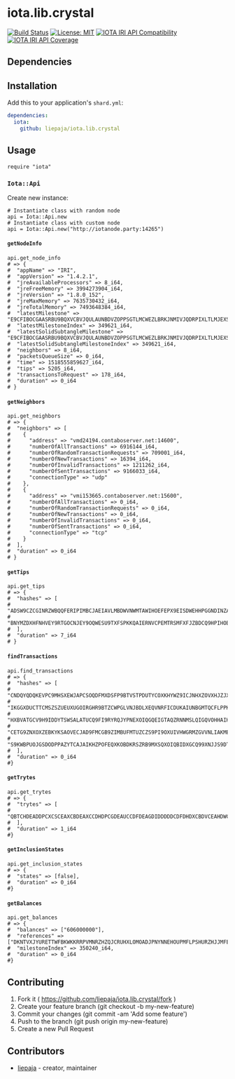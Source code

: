 # iota.lib.crystal

[![Build Status](https://travis-ci.org/liepaja/iota.lib.crystal.svg?branch=master)](https://travis-ci.org/liepaja/iota.lib.crystal)
[![License: MIT](https://img.shields.io/badge/License-MIT-yellow.svg)](https://opensource.org/licenses/MIT)
[![IOTA IRI API Compatibility](https://img.shields.io/badge/IOTA%20IRI%20API%20compatibility-v1.4.0-blue.svg)](https://iota.readme.io/v1.3.0/reference)
[![IOTA IRI API Coverage](https://img.shields.io/badge/IOTA%20IRI%20API%20coverage-7/15%20commands-blue.svg)](https://iota.readme.io/v1.3.0/reference)

## Dependencies


## Installation

Add this to your application's `shard.yml`:

```yaml
dependencies:
  iota:
    github: liepaja/iota.lib.crystal
```

## Usage

```crystal
require "iota"
```
### `Iota::Api`
Create new instance:
```crystal
# Instantiate class with random node
api = Iota::Api.new 
# Instantiate class with custom node
api = Iota::Api.new("http://iotanode.party:14265")
```

#### `getNodeInfo`


```crystal
api.get_node_info
# => {
#  "appName" => "IRI", 
#  "appVersion" => "1.4.2.1", 
#  "jreAvailableProcessors" => 8_i64, 
#  "jreFreeMemory" => 3994273904_i64, 
#  "jreVersion" => "1.8.0_152", 
#  "jreMaxMemory" => 7635730432_i64, 
#  "jreTotalMemory" => 7493648384_i64, 
#  "latestMilestone" => "E9CFIBOCGAASRBU9BQXVCBVJQULAUNBDVZOPPSGTLMCWEZLBRKJNMIVJQDRPIXLTLMJEXSHWZLAJ99999", 
#  "latestMilestoneIndex" => 349621_i64, 
#  "latestSolidSubtangleMilestone" => "E9CFIBOCGAASRBU9BQXVCBVJQULAUNBDVZOPPSGTLMCWEZLBRKJNMIVJQDRPIXLTLMJEXSHWZLAJ99999", 
#  "latestSolidSubtangleMilestoneIndex" => 349621_i64, 
#  "neighbors" => 8_i64, 
#  "packetsQueueSize" => 0_i64, 
#  "time" => 1518555859627_i64, 
#  "tips" => 5205_i64, 
#  "transactionsToRequest" => 178_i64, 
#  "duration" => 0_i64
# }
```

#### `getNeighbors`


```crystal
api.get_neighbors
# => {
#  "neighbors" => [
#    {
#      "address" => "vmd24194.contaboserver.net:14600", 
#      "numberOfAllTransactions" => 6916144_i64, 
#      "numberOfRandomTransactionRequests" => 709001_i64, 
#      "numberOfNewTransactions" => 16394_i64, 
#      "numberOfInvalidTransactions" => 1211262_i64, 
#      "numberOfSentTransactions" => 9166033_i64, 
#      "connectionType" => "udp"
#    }, 
#    {
#      "address" => "vmi153665.contaboserver.net:15600", 
#      "numberOfAllTransactions" => 0_i64, 
#      "numberOfRandomTransactionRequests" => 0_i64, 
#      "numberOfNewTransactions" => 0_i64, 
#      "numberOfInvalidTransactions" => 0_i64, 
#      "numberOfSentTransactions" => 0_i64, 
#      "connectionType" => "tcp"
#    }
#  ], 
#  "duration" => 0_i64
# }
```

#### `getTips`


```crystal
api.get_tips
# => {
#  "hashes" => [
#    "ADSW9CZCGINRZWBQQFERIPIMBCJAEIAVLMBDWVNWMTAWIHOEFEPX9EISDWEHHPGGNDINZAUCUERT99999", 
#    "BNYMZDXHFNHVEY9RTGOCNJEY9OQWESU9TXFSPKKQAIERNVCPEMTRSMFXFJZBDCQ9HPIHOBQJPZS999999" 
#  ], 
#  "duration" => 7_i64
# }
```

#### `findTransactions`


```crystal
api.find_transactions
# => {
#  "hashes" => [
#    "CNDQYQDQKEVPC9MHSXEWJAPCSOQDFMXDSFP9BTVSTPDUTYCOXKHYWZ9ICJNHXZOVXHJZJXWDKFLM99999", 
#    "IKGGXDUCTTCMSZSZUEUXUGOIRGHR9BTZCWPGLVNJBDLXEQVNRFICDUKAIUNBGMTQCFLPPK9PORGE99999", 
#    "HXBVATGCV9H9IDDYTSWSALATUCQ9FI9RYRQJYPNEXOIQGQEIGTAQZRNNMSLQIGQVOHHAIHVJTAULZ9999", 
#    "CETG9ZNXOXZEBKYKSAOVECJAD9FMCGB9ZIMBUFMTUZCZS9PI9OXUIVHWGRMZGVVNLIAKMEULNMIC99999", 
#    "S9KWBPUOJGSDODPPAZYTCAJAIKHZPOFEQXKOBDKRSZRB9MXSQXOIQBIDXGCQ99XNJJS9DTNRTHPLZ9999"
#  ], 
#  "duration" => 0_i64
#}
```

#### `getTrytes`


```crystal
api.get_trytes
# => {
#  "trytes" => [
#    "QBTCHDEADDPCXCSCEAXCBDEAXCCDHDPCGDEAUCCDFDEAGDIDDDDDCDFDHDXCBDVCEAHDWCTCEAHDPADADXCBDVCEAHDFDPCBD...."
#  ], 
#  "duration" => 1_i64
#}
```

#### `getInclusionStates`


```crystal
api.get_inclusion_states
# => {
#  "states" => [false], 
#  "duration" => 0_i64
#}
```

#### `getBalances`


```crystal
api.get_balances
# => {
#  "balances" => ["606000000"], 
#  "references" => ["DKNTVXJYURETTWFBKWKKRRPVMNRZHZQJCRUHXLOMOADJPNYNNEHOUPMFLPSHURZHJJMFEQSTADATA9999"], 
#  "milestoneIndex" => 350240_i64, 
#  "duration" => 0_i64
#}
```

## Contributing

1. Fork it ( https://github.com/liepaja/iota.lib.crystal/fork )
2. Create your feature branch (git checkout -b my-new-feature)
3. Commit your changes (git commit -am 'Add some feature')
4. Push to the branch (git push origin my-new-feature)
5. Create a new Pull Request

## Contributors

- [liepaja](https://github.com/[your-github-name])  - creator, maintainer
